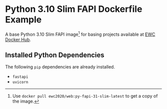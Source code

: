 # Python 3.10 Slim FAPI Dockerfile Example

A base Python 3.10 Slim FAPI image[^docker_pull_cmd_note] for basing projects available at [EWC Docker Hub](https://hub.docker.com/r/ewc2020/web).

## Installed Python Dependencies

The following `pip` dependencies are already installed.

- `fastapi`
- `uvicorn`

[^docker_pull_cmd_note]: Use `docker pull ewc2020/web:py-fapi-31-slim-latest` to get a copy of the image.
